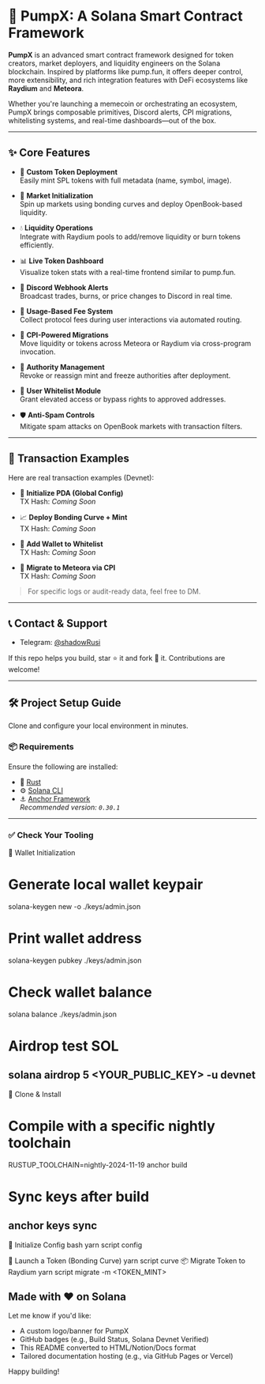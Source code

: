 # 💊 PumpX: A Solana Smart Contract Framework

**PumpX** is an advanced smart contract framework designed for token creators, market deployers, and liquidity engineers on the Solana blockchain. Inspired by platforms like pump.fun, it offers deeper control, more extensibility, and rich integration features with DeFi ecosystems like **Raydium** and **Meteora**.

Whether you're launching a memecoin or orchestrating an ecosystem, PumpX brings composable primitives, Discord alerts, CPI migrations, whitelisting systems, and real-time dashboards—out of the box.

---

## ✨ Core Features

- 🎨 **Custom Token Deployment**  
  Easily mint SPL tokens with full metadata (name, symbol, image).

- 🧠 **Market Initialization**  
  Spin up markets using bonding curves and deploy OpenBook-based liquidity.

- 💧 **Liquidity Operations**  
  Integrate with Raydium pools to add/remove liquidity or burn tokens efficiently.

- 📊 **Live Token Dashboard**  
  Visualize token stats with a real-time frontend similar to pump.fun.

- 🔔 **Discord Webhook Alerts**  
  Broadcast trades, burns, or price changes to Discord in real time.

- 💸 **Usage-Based Fee System**  
  Collect protocol fees during user interactions via automated routing.

- 🔁 **CPI-Powered Migrations**  
  Move liquidity or tokens across Meteora or Raydium via cross-program invocation.

- 🔐 **Authority Management**  
  Revoke or reassign mint and freeze authorities after deployment.

- 🧾 **User Whitelist Module**  
  Grant elevated access or bypass rights to approved addresses.

- 🛡 **Anti-Spam Controls**  
  Mitigate spam attacks on OpenBook markets with transaction filters.

---

## 🔬 Transaction Examples

Here are real transaction examples (Devnet):

- 🔹 **Initialize PDA (Global Config)**  
  TX Hash: _Coming Soon_

- 📈 **Deploy Bonding Curve + Mint**  
  TX Hash: _Coming Soon_

- 🧾 **Add Wallet to Whitelist**  
  TX Hash: _Coming Soon_

- 🚀 **Migrate to Meteora via CPI**  
  TX Hash: _Coming Soon_

> For specific logs or audit-ready data, feel free to DM.

---

## 📞 Contact & Support

- Telegram: [@shadowRusi](https://t.me/web3_maxim)

If this repo helps you build, star ⭐ it and fork 🍴 it. Contributions are welcome!

---

## 🛠 Project Setup Guide

Clone and configure your local environment in minutes.

### 📦 Requirements

Ensure the following are installed:

- 🦀 [Rust](https://www.rust-lang.org/)
- ⚙️ [Solana CLI](https://docs.solana.com/)
- ⚓ [Anchor Framework](https://book.anchor-lang.com/)  
  _Recommended version: `0.30.1`_

---

### ✅ Check Your Tooling

🔐 Wallet Initialization
# Generate local wallet keypair
solana-keygen new -o ./keys/admin.json

# Print wallet address
solana-keygen pubkey ./keys/admin.json

# Check wallet balance
solana balance ./keys/admin.json

# Airdrop test SOL
solana airdrop 5 <YOUR_PUBLIC_KEY> -u devnet
---
🚀 Clone & Install
# Compile with a specific nightly toolchain
RUSTUP_TOOLCHAIN=nightly-2024-11-19 anchor build

# Sync keys after build
anchor keys sync
---
🧱 Initialize Config
bash
yarn script config

🚀 Launch a Token (Bonding Curve)
yarn script curve
📦 Migrate Token to Raydium
yarn script migrate -m <TOKEN_MINT>



Made with ❤️ on Solana
---

Let me know if you'd like:
- A custom logo/banner for PumpX  
- GitHub badges (e.g., Build Status, Solana Devnet Verified)  
- This README converted to HTML/Notion/Docs format  
- Tailored documentation hosting (e.g., via GitHub Pages or Vercel)  

Happy building!

